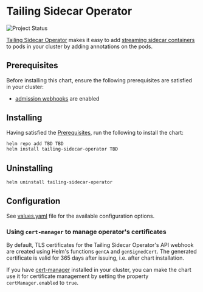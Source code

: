 # Tailing Sidecar Operator

![Project Status](https://img.shields.io/badge/status-alpha-important?style=for-the-badge)

[Tailing Sidecar Operator](../../operator/README.md) makes it easy to add
[streaming sidecar containers](https://kubernetes.io/docs/concepts/cluster-administration/logging/#streaming-sidecar-container)
to pods in your cluster by adding annotations on the pods.

## Prerequisites

Before installing this chart, ensure the following prerequisites are satisfied in your cluster:

- [admission webhooks](https://kubernetes.io/docs/reference/access-authn-authz/extensible-admission-controllers/#prerequisites)
  are enabled

## Installing

Having satisfied the [Prerequisites](#prerequisites), run the following to install the chart:

```sh
helm repo add TBD TBD
helm install tailing-sidecar-operator TBD
```

## Uninstalling

```sh
helm uninstall tailing-sidecar-operator
```

## Configuration

See [values.yaml](./values.yaml) file for the available configuration options.

### Using `cert-manager` to manage operator's certificates

By default, TLS certificates for the Tailing Sidecar Operator's API webhook
are created using Helm's functions `genCA` and `genSignedCert`.
The generated certificate is valid for 365 days after issuing, i.e. after chart installation.

If you have [cert-manager](https://cert-manager.io/) installed in your cluster,
you can make the chart use it for certificate management by setting the property `certManager.enabled` to `true`.
